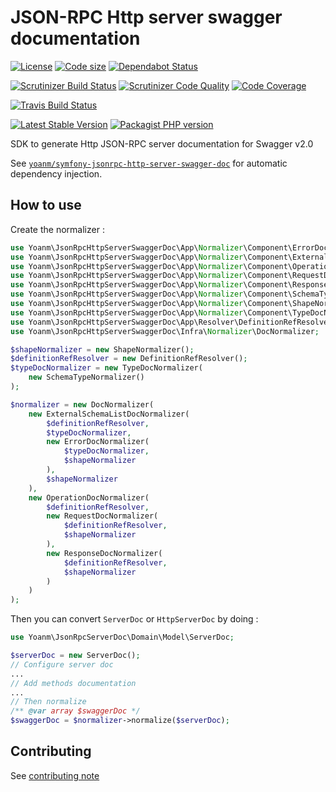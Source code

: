 # JSON-RPC Http server swagger documentation
[![License](https://img.shields.io/github/license/yoanm/php-jsonrpc-http-server-swagger-doc-sdk.svg)](https://github.com/yoanm/php-jsonrpc-http-server-swagger-doc-sdk) [![Code size](https://img.shields.io/github/languages/code-size/yoanm/php-jsonrpc-http-server-swagger-doc-sdk.svg)](https://github.com/yoanm/php-jsonrpc-http-server-swagger-doc-sdk) [![Dependabot Status](https://api.dependabot.com/badges/status?host=github&repo=yoanm/php-jsonrpc-http-server-swagger-doc-sdk)](https://dependabot.com)

[![Scrutinizer Build Status](https://img.shields.io/scrutinizer/build/g/yoanm/php-jsonrpc-http-server-swagger-doc-sdk.svg?label=Scrutinizer&logo=scrutinizer)](https://scrutinizer-ci.com/g/yoanm/php-jsonrpc-http-server-swagger-doc-sdk/build-status/master) [![Scrutinizer Code Quality](https://img.shields.io/scrutinizer/g/yoanm/php-jsonrpc-http-server-swagger-doc-sdk/master.svg?logo=scrutinizer)](https://scrutinizer-ci.com/g/yoanm/php-jsonrpc-http-server-swagger-doc-sdk/?branch=master) [![Code Coverage](https://img.shields.io/scrutinizer/coverage/g/yoanm/php-jsonrpc-http-server-swagger-doc-sdk/master.svg?logo=scrutinizer)](https://scrutinizer-ci.com/g/yoanm/php-jsonrpc-http-server-swagger-doc-sdk/?branch=master)

[![Travis Build Status](https://img.shields.io/travis/com/yoanm/php-jsonrpc-http-server-swagger-doc-sdk/master.svg?label=Travis&logo=travis)](https://travis-ci.com/yoanm/php-jsonrpc-http-server-swagger-doc-sdk) <!-- NOT WORKING WITH travis-ci.com [![Travis PHP versions](https://img.shields.io/travis/php-v/yoanm/php-jsonrpc-http-server-swagger-doc-sdk.svg?logo=travis)](https://php.net/) -->

[![Latest Stable Version](https://img.shields.io/packagist/v/yoanm/jsonrpc-http-server-swagger-doc-sdk.svg)](https://packagist.org/packages/yoanm/jsonrpc-http-server-swagger-doc-sdk) [![Packagist PHP version](https://img.shields.io/packagist/php-v/yoanm/jsonrpc-http-server-swagger-doc-sdk.svg)](https://packagist.org/packages/yoanm/jsonrpc-http-server-swagger-doc-sdk)

SDK to generate Http JSON-RPC server documentation for Swagger v2.0

See [`yoanm/symfony-jsonrpc-http-server-swagger-doc`](https://github.com/yoanm/symfony-jsonrpc-http-server-swagger-doc) for automatic dependency injection.

## How to use

Create the normalizer : 
```php
use Yoanm\JsonRpcHttpServerSwaggerDoc\App\Normalizer\Component\ErrorDocNormalizer;
use Yoanm\JsonRpcHttpServerSwaggerDoc\App\Normalizer\Component\ExternalSchemaListDocNormalizer;
use Yoanm\JsonRpcHttpServerSwaggerDoc\App\Normalizer\Component\OperationDocNormalizer;
use Yoanm\JsonRpcHttpServerSwaggerDoc\App\Normalizer\Component\RequestDocNormalizer;
use Yoanm\JsonRpcHttpServerSwaggerDoc\App\Normalizer\Component\ResponseDocNormalizer;
use Yoanm\JsonRpcHttpServerSwaggerDoc\App\Normalizer\Component\SchemaTypeNormalizer;
use Yoanm\JsonRpcHttpServerSwaggerDoc\App\Normalizer\Component\ShapeNormalizer;
use Yoanm\JsonRpcHttpServerSwaggerDoc\App\Normalizer\Component\TypeDocNormalizer;
use Yoanm\JsonRpcHttpServerSwaggerDoc\App\Resolver\DefinitionRefResolver;
use Yoanm\JsonRpcHttpServerSwaggerDoc\Infra\Normalizer\DocNormalizer;

$shapeNormalizer = new ShapeNormalizer();
$definitionRefResolver = new DefinitionRefResolver();
$typeDocNormalizer = new TypeDocNormalizer(
    new SchemaTypeNormalizer()
);

$normalizer = new DocNormalizer(
    new ExternalSchemaListDocNormalizer(
        $definitionRefResolver,
        $typeDocNormalizer,
        new ErrorDocNormalizer(
            $typeDocNormalizer,
            $shapeNormalizer
        ),
        $shapeNormalizer
    ),
    new OperationDocNormalizer(
        $definitionRefResolver,
        new RequestDocNormalizer(
            $definitionRefResolver,
            $shapeNormalizer
        ),
        new ResponseDocNormalizer(
            $definitionRefResolver,
            $shapeNormalizer
        )
    )
);
```

Then you can convert `ServerDoc` or `HttpServerDoc` by doing : 
```php
use Yoanm\JsonRpcServerDoc\Domain\Model\ServerDoc;

$serverDoc = new ServerDoc();
// Configure server doc
...
// Add methods documentation
...
// Then normalize
/** @var array $swaggerDoc */
$swaggerDoc = $normalizer->normalize($serverDoc);
```

## Contributing
See [contributing note](./CONTRIBUTING.md)
